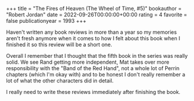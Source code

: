 +++
title = "The Fires of Heaven (The Wheel of Time, #5)"
bookauthor = "Robert Jordan"
date = 2022-09-26T00:00:00+00:00
rating = 4
favorite = false
publicationyear = 1993
+++

Haven't written any book reviews in more than a year so my memories aren't fresh anymore when it comes to how I felt about this book when I finished it so this review will be a short one.

Overall I remember that I thought that the fifth book in the series was really solid. We see Rand getting more independent, Mat takes over more responsibility with the "Band of the Red Hand", not a whole lot of Perrin chapters (which I'm okay with) and to be honest I don't really remember a lot of what the other characters did in detail.

I really need to write these reviews immediately after finishing the book.